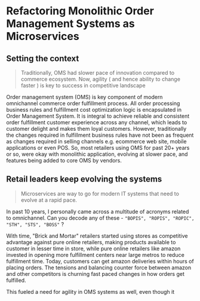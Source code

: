 # Refactoring Monolithic Order Management Systems as Microservices


## Setting the context

>  Traditionally, OMS had slower pace of innovation compared to commerce ecosystem. Now, agility ( and hence ability to change faster ) is key to success in competitive landscape

Order management system (OMS) is key component of modern omnichannel commerce order fulfillment process. All order processing business rules and fulfillment cost optimization logic is encapsulated in Order Management System. It is integral to achieve reliable and consistent order fulfillment customer experience across any channel, which leads to customer delight and makes them loyal customers. 
However, traditionally the changes required in fulfillment business rules have not been as frequent as changes required in selling channels e.g. ecommerce web site, mobile applications or even POS. So, most retailers using OMS for past 20+ years or so, were okay with monolithic application, evolving at slower pace, and features being added to core OMS by vendors. 

## Retail leaders keep evolving the systems

> Microservices are way to go for modern IT systems that need to evolve at a rapid pace.

In past 10 years, I personally came across a multitude of acronyms related to omnichannel. Can you decode any of these - `"BOPIS", "ROPIS", "ROPIC", "STH", "STS", "BOSS"`  ?

With time, "Brick and Mortar" retailers started using stores as competitive advantage against pure online retailers, making products available to customer in lesser time in store, while pure online retailers like amazon invested in opening more fulfillment centers near large metros to reduce fulfillment time. Today, customers can get amazon deliveries within hours of placing orders. 
The tensions and balancing counter force between amazon and other competitors is churning fast paced changes in how orders get fulfilled. 

This fueled a need for agility in OMS systems as well, even though it 

<!--stackedit_data:
eyJoaXN0b3J5IjpbLTE1OTcyNTE3MDAsODM0MDQyMV19
-->